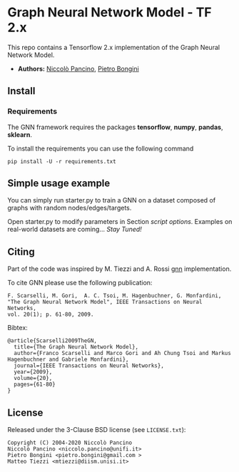 # Graph Neural Network Model - TF 2.x
This repo contains a Tensorflow 2.x implementation of the Graph Neural Network Model.

- **Authors:** [Niccolò Pancino](http://sailab.diism.unisi.it/people/niccolo-pancino/), [Pietro Bongini](http://sailab.diism.unisi.it/people/pietro-bongini/)

## Install
### Requirements
The GNN framework requires the packages **tensorflow**, **numpy**, **pandas**, **sklearn**.

To install the requirements you can use the following command

    pip install -U -r requirements.txt


## Simple usage example
You can simply run starter.py to train a GNN on a dataset composed of graphs with random nodes/edges/targets. 

Open starter.py to modify parameters in Section *script options*. 
Examples on real-world datasets are coming... *Stay Tuned!*


## Citing
Part of the code was inspired by M. Tiezzi and A. Rossi [gnn](https://github.com/sailab-code/gnn) implementation.

To cite GNN please use the following publication:

    F. Scarselli, M. Gori,  A. C. Tsoi, M. Hagenbuchner, G. Monfardini, 
    "The Graph Neural Network Model", IEEE Transactions on Neural Networks,
    vol. 20(1); p. 61-80, 2009.
    
Bibtex:

    @article{Scarselli2009TheGN,
      title={The Graph Neural Network Model},
      author={Franco Scarselli and Marco Gori and Ah Chung Tsoi and Markus Hagenbuchner and Gabriele Monfardini},
      journal={IEEE Transactions on Neural Networks},
      year={2009},
      volume={20},
      pages={61-80}
    }

## License
Released under the 3-Clause BSD license (see `LICENSE.txt`):

    Copyright (C) 2004-2020 Niccolò Pancino
    Niccolò Pancino <niccolo.pancino@unifi.it>
    Pietro Bongini <pietro.bongini@gmail.com >
    Matteo Tiezzi <mtiezzi@diism.unisi.it>
